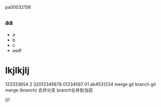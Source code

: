 pa00032156
## aa
- a
- b
- c
- asdf
# lkjlkjlj

123333654
2
32012345678
01234567
01
ab4531234
merge 
git branch
git merge (branch) 合并分支 branch合并到当前

01
